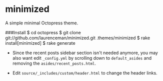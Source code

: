 minimized
=========

A simple minimal Octopress theme.

###Install
	$ cd octopress 
	$ git clone git://github.com/laurenceman/minimized.git .themes/minimized
	$ rake install[minimized]
	$ rake generate
	
* Since the recent posts sidebar section isn't needed anymore, you may also want edit `_config.yml` by scrolling down to `default_asides` and removing the `asides/recent_posts.html`.

* Edit `source/_includes/custom/header.html` to change the header links.
	
	
	


